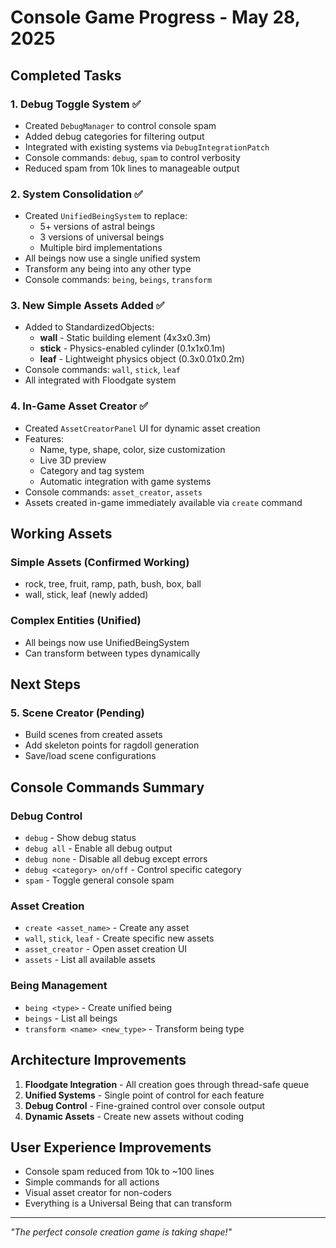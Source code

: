 # Console Game Progress - May 28, 2025

## Completed Tasks

### 1. Debug Toggle System ✅
- Created `DebugManager` to control console spam
- Added debug categories for filtering output
- Integrated with existing systems via `DebugIntegrationPatch`
- Console commands: `debug`, `spam` to control verbosity
- Reduced spam from 10k lines to manageable output

### 2. System Consolidation ✅
- Created `UnifiedBeingSystem` to replace:
  - 5+ versions of astral beings
  - 3 versions of universal beings
  - Multiple bird implementations
- All beings now use a single unified system
- Transform any being into any other type
- Console commands: `being`, `beings`, `transform`

### 3. New Simple Assets Added ✅
- Added to StandardizedObjects:
  - **wall** - Static building element (4x3x0.3m)
  - **stick** - Physics-enabled cylinder (0.1x1x0.1m)
  - **leaf** - Lightweight physics object (0.3x0.01x0.2m)
- Console commands: `wall`, `stick`, `leaf`
- All integrated with Floodgate system

### 4. In-Game Asset Creator ✅
- Created `AssetCreatorPanel` UI for dynamic asset creation
- Features:
  - Name, type, shape, color, size customization
  - Live 3D preview
  - Category and tag system
  - Automatic integration with game systems
- Console commands: `asset_creator`, `assets`
- Assets created in-game immediately available via `create` command

## Working Assets

### Simple Assets (Confirmed Working)
- rock, tree, fruit, ramp, path, bush, box, ball
- wall, stick, leaf (newly added)

### Complex Entities (Unified)
- All beings now use UnifiedBeingSystem
- Can transform between types dynamically

## Next Steps

### 5. Scene Creator (Pending)
- Build scenes from created assets
- Add skeleton points for ragdoll generation
- Save/load scene configurations

## Console Commands Summary

### Debug Control
- `debug` - Show debug status
- `debug all` - Enable all debug output
- `debug none` - Disable all debug except errors
- `debug <category> on/off` - Control specific category
- `spam` - Toggle general console spam

### Asset Creation
- `create <asset_name>` - Create any asset
- `wall`, `stick`, `leaf` - Create specific new assets
- `asset_creator` - Open asset creation UI
- `assets` - List all available assets

### Being Management
- `being <type>` - Create unified being
- `beings` - List all beings
- `transform <name> <new_type>` - Transform being type

## Architecture Improvements

1. **Floodgate Integration** - All creation goes through thread-safe queue
2. **Unified Systems** - Single point of control for each feature
3. **Debug Control** - Fine-grained control over console output
4. **Dynamic Assets** - Create new assets without coding

## User Experience Improvements

- Console spam reduced from 10k to ~100 lines
- Simple commands for all actions
- Visual asset creator for non-coders
- Everything is a Universal Being that can transform

---
*"The perfect console creation game is taking shape!"*